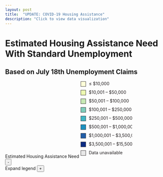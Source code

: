 ```yaml
---
layout: post
title:  "UPDATE: COVID-19 Housing Assistance"
description: "Click to view data visualization"
---
```

<main id="map" class="map"></main>
<div class="map__overlays">
  <div class="map__title-box">
    <h1 class="map__title">Estimated Housing Assistance Need With Standard Unemployment</h1>
    <h2 class="map__subtitle">Based on July 18th Unemployment Claims</h2>
  </div>
  <aside class="legend__wrapper">
    <div class="legend" style="max-height:330px;">
      <span class="legend__title">Estimated Housing Assistance Need</span>
        <svg height="250" width="168">
          <rect x="2" y="2" width="16" height="16" fill="#ffffd9" stroke="#231F20"/>
          <text x="28" y="14" class="legend__entry" fill="#231F20">≤ $10,000</text>
          <rect x="2" y="30" width="16" height="16" fill="#edf8b1" stroke="#231F20"/>
          <text x="28" y="42" class="legend__entry" fill="#231F20">$10,001 – $50,000</text>
          <rect x="2" y="58" width="16" height="16" fill="#c7e9b4" stroke="#231F20"/>
          <text x="28" y="70" class="legend__entry" fill="#231F20">$50,001 – $100,000</text>
          <rect x="2" y="86" width="16" height="16" fill="#7fcdbb" stroke="#231F20"/>
          <text x="28" y="98" class="legend__entry" fill="#231F20">$100,001 – $250,000</text>
          <rect x="2" y="114" width="16" height="16" fill="#41b6c4" stroke="#231F20"/>
          <text x="28" y="126" class="legend__entry" fill="#231F20">$250,001 – $500,000</text>
          <rect x="2" y="142" width="16" height="16" fill="#1d91c0" stroke="#231F20"/>
          <text x="28" y="154" class="legend__entry" fill="#231F20">$500,001 – $1,000,000</text>
          <rect x="2" y="170" width="16" height="16" fill="#225ea8" stroke="#231F20"/>
          <text x="28" y="182" class="legend__entry" fill="#231F20">$1,000,001 – $3,500,000</text>
          <rect x="2" y="198" width="16" height="16" fill="#0c2c84" stroke="#231F20"/>
          <text x="28" y="210" class="legend__entry" fill="#231F20">$3,500,001 – $15,500,000</text>
          <rect x="2" y="226" width="16" height="16" fill="#e8e8e8" stroke="#231F20"/>
          <text x="28" y="238" class="legend__entry" fill="#231F20">Data unavailable</text>
        </svg>
    </div>
    <button type="button" class="button__collapsible button__collapsible--minus">-</button>
    <div>
      <label for="button__collapsible--plus" class="maximize-instructions">Expand legend</label>
      <button type="button" class="button__collapsible button__collapsible--plus">+</button>
    </div>
  </aside>
</div>

<script src="{{'assets/javascripts/updated-housing-assistance-map.js' | absolute_url }}" type="module"></script>